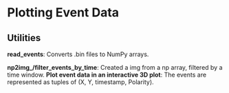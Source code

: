 # Plotting Event Data


## Utilities

**read_events**: Converts .bin files to NumPy arrays.

**np2img_/filter_events_by_time**: Created a img from a np array, filtered by a time window.
**Plot event data in an interactive 3D plot**: The events are represented as tuples of (X, Y, timestamp, Polarity).
